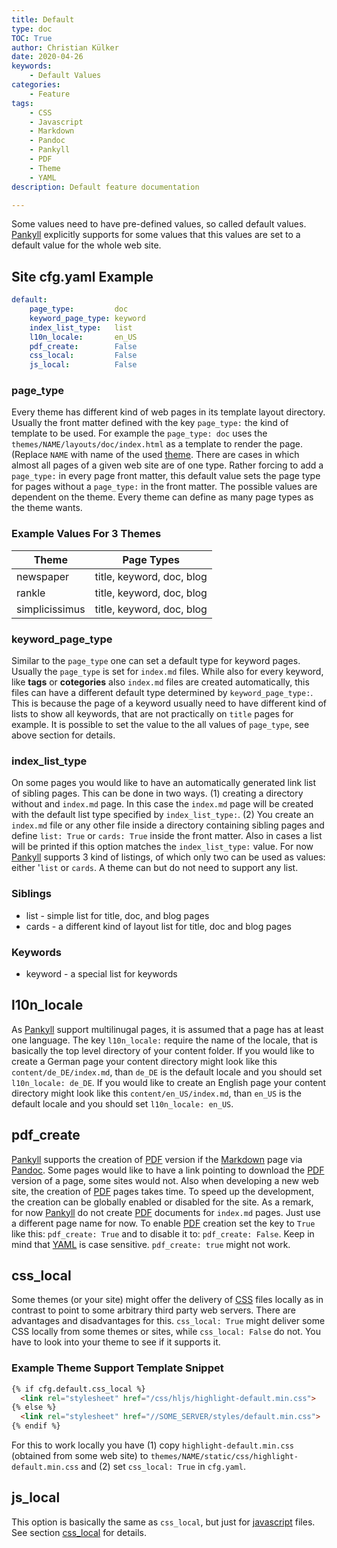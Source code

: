 ```yaml
---
title: Default
type: doc
TOC: True
author: Christian Külker
date: 2020-04-26
keywords:
    - Default Values
categories:
    - Feature
tags:
    - CSS
    - Javascript
    - Markdown
    - Pandoc
    - Pankyll
    - PDF
    - Theme
    - YAML
description: Default feature documentation

---
```


Some values need to have pre-defined values, so called default values.
[Pankyll] explicitly supports for some values that this values are set to a
default value for the whole web site.

## Site cfg.yaml Example

```yaml
default:
    page_type:         doc
    keyword_page_type: keyword
    index_list_type:   list
    l10n_locale:       en_US
    pdf_create:        False
    css_local:         False
    js_local:          False
```

### page_type

Every theme has different kind of web pages in its template layout directory.
Usually the front matter defined with the key `page_type:` the kind of template
to be used.  For example the `page_type: doc` uses the
`themes/NAME/layouts/doc/index.html` as a template to render the page. (Replace
`NAME` with name of the used [theme]. There are cases in which almost all pages
of a given web site are of one type. Rather forcing to add a `page_type:` in
every page front matter, this default value sets the page type for pages
without a `page_type:` in the front matter. The possible values are dependent
on the theme. Every theme can define as many page types as the theme wants.

### Example Values For 3 Themes

| Theme          | Page Types
| -------------- | ------------------------- |
| newspaper      | title, keyword, doc, blog |
| rankle         | title, keyword, doc, blog |
| simplicissimus | title, keyword, doc, blog |

### keyword_page_type

Similar to the `page_type` one can set a default type for keyword pages.
Usually the `page_type` is set for `index.md` files. While also for every
keyword, like **tags** or **cotegories** also `index.md` files are created
automatically, this files can have a different default type determined by
`keyword_page_type:`. This is because the page of a keyword usually need to
have different kind of lists to show all keywords, that are not practically on
`title` pages for example. It is possible to set the value to the all values of
`page_type`, see above section for details.

### index_list_type

On some pages you would like to have an automatically generated link list of
sibling pages. This can be done in two ways. (1) creating a directory without
and `index.md` page. In this case the `index.md` page will be created with the
default list type specified by `index_list_type:`. (2) You create an `index.md`
file or any other file inside a directory containing sibling pages and define
`list: True` or `cards: True` inside the front matter. Also in cases a list
will be printed if this option matches the `index_list_type:` value.  For now
[Pankyll] supports 3 kind of listings, of which only two can be used as values:
either '`list` or `cards`. A theme can but do not need to support any list.

### Siblings

* list     - simple list for title, doc, and blog pages
* cards    - a different kind of layout list for title, doc and blog pages

### Keywords

* keyword - a special list for keywords

## l10n_locale

As [Pankyll] support multilinugal pages, it is assumed that a page has at least
one language. The key `l10n_locale:` require the name of the locale, that is
basically the top level directory of your content folder. If you would like to
create a German page your content directory might look like this
`content/de_DE/index.md`, than `de_DE` is the default locale and you should set
`l10n_locale: de_DE`.  If you would like to create an English page your content
directory might look like this `content/en_US/index.md`, than `en_US` is the
default locale and you should set `l10n_locale: en_US`.

## pdf_create

[Pankyll] supports the creation of [PDF] version if the [Markdown] page via
[Pandoc]. Some pages would like to have a link pointing to download the [PDF]
version of a page, some sites would not. Also when developing a new web site,
the creation of [PDF] pages takes time. To speed up the development, the
creation can be globally enabled or disabled for the site. As a remark, for now
[Pankyll] do not create [PDF] documents for `index.md` pages. Just use a
different page name for now. To enable [PDF] creation set the key to `True`
like this: `pdf_create: True` and to disable it to: `pdf_create: False`. Keep
in mind that [YAML] is case sensitive. `pdf_create: true` might not work.

## css_local

Some themes (or your site) might offer the delivery of [CSS] files locally
as in contrast to point to some arbitrary third party web servers. There are
advantages and disadvantages for this. `css_local: True` might deliver some
CSS locally from some themes or sites, while `css_local: False` do not.
You have to look into your theme to see if it supports it.

### Example Theme Support Template Snippet

```html
{% if cfg.default.css_local %}
  <link rel="stylesheet" href="/css/hljs/highlight-default.min.css">
{% else %}
  <link rel="stylesheet" href="//SOME_SERVER/styles/default.min.css">
{% endif %}
```

For this to work locally you have (1) copy `highlight-default.min.css`
(obtained from some web site) to
`themes/NAME/static/css/highlight-default.min.css` and (2) set `css_local:
True` in `cfg.yaml`.

## js_local

This option is basically the same as `css_local`, but just for [javascript]
files. See section [css_local](#css_local) for details.

[CSS]: https://en.wikipedia.org/wiki/Cascading_Style_Sheets
[Javascript]: https://en.wikipedia.org/wiki/JavaScript
[Markdown]: https://en.wikipedia.org/wiki/Markdown
[Pandoc]: https://pandoc.org/
[Pankyll]: https://www.pankyll.org/
[PDF]: https://en.wikipedia.org/wiki/PDF
[Theme]: /en_US/Pankyll-Themes/
[YAML]: https://yaml.org/
